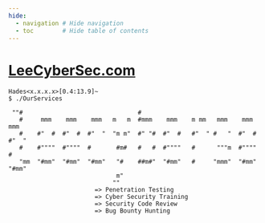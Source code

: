 ```yaml
---
hide:
  - navigation # Hide navigation
  - toc        # Hide table of contents
---
```

# <a href="https://leecybersec.com/" target="_blank">LeeCyberSec.com</a>
	Hades<x.x.x.x>[0.4:13.9]~
	$ ./OurServices 
	                                                                             
	 ""#                                #                                        
	   #     mmm    mmm    mmm   m   m  #mmm    mmm    m mm   mmm    mmm    mmm  
	   #    #"  #  #"  #  #"  "  "m m"  #" "#  #"  #   #"  " #   "  #"  #  #"  " 
	   #    #""""  #""""  #       #m#   #   #  #""""   #      """m  #""""  #     
	   "mm  "#mm"  "#mm"  "#mm"   "#    ##m#"  "#mm"   #     "mmm"  "#mm"  "#mm" 
	                              m"                                             
	                             ""                                              
	                        => Penetration Testing
	                        => Cyber Security Training
	                        => Security Code Review
	                        => Bug Bounty Hunting